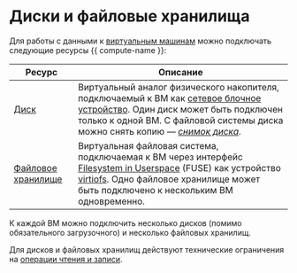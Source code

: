 # Диски и файловые хранилища

Для работы с данными к [виртуальным машинам](vm.md) можно подключать следующие ресурсы {{ compute-name }}:

| Ресурс | Описание |
| ----- | ----- |
| [Диск](disk.md) | Виртуальный аналог физического накопителя, подключаемый к ВМ как [сетевое блочное устройство](https://en.wikipedia.org/wiki/Network_block_device). Один диск может быть подключен только к одной ВМ. С файловой системы диска можно снять копию — [_снимок диска_](snapshot.md). |
| [Файловое хранилище](filesystem.md) | Виртуальная файловая система, подключаемая к ВМ через интерфейс [Filesystem in Userspace](https://ru.wikipedia.org/wiki/FUSE_(модуль_ядра)) (FUSE) как устройство [virtiofs](https://www.kernel.org/doc/html/latest/filesystems/virtiofs.html). Одно файловое хранилище может быть подключено к нескольким ВМ одновременно. |

К каждой ВМ можно подключить несколько дисков (помимо обязательного загрузочного) и несколько файловых хранилищ.

Для дисков и файловых хранилищ действуют технические ограничения на [операции чтения и записи](storage-read-write.md).